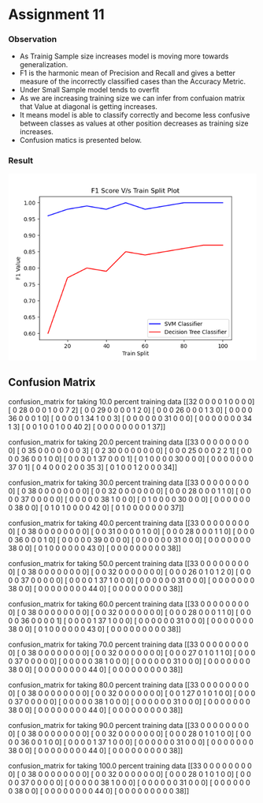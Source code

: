 # Assignment 11
### Observation
- As Trainig Sample size increases model is moving more towards generalization. 
- F1 is the harmonic mean of Precision and Recall and gives a better measure of the incorrectly classified cases than the Accuracy Metric.
- Under Small Sample model tends to overfit
- As we are increasing training size we can infer from confuaion matrix that Value at diagonal is getting increases. 
- It means model is able to classify correctly and become less confusive between classes as values at other position decreases as training size increases.
- Confusion matics is presented below.
### Result
![alt text](https://github.com/anurag-saraswat/MNIST_Example/blob/Assignment_11/mnist/Figure_1.png)

## Confusion Matrix

confusion_matrix for taking 10.0 percent training data
[[32  0  0  0  0  1  0  0  0  0]
 [ 0 28  0  0  0  1  0  0  7  2]
 [ 0  0 29  0  0  0  0  1  2  0]
 [ 0  0  0 26  0  0  0  1  3  0]
 [ 0  0  0  0 36  0  0  0  1  0]
 [ 0  0  0  0  1 34  1  0  0  3]
 [ 0  0  0  0  0  0 31  0  0  0]
 [ 0  0  0  0  0  0  0 34  1  3]
 [ 0  0  1  0  0  1  0  0 40  2]
 [ 0  0  0  0  0  0  0  0  1 37]]

confusion_matrix for taking 20.0 percent training data
[[33  0  0  0  0  0  0  0  0  0]
 [ 0 35  0  0  0  0  0  0  0  3]
 [ 0  2 30  0  0  0  0  0  0  0]
 [ 0  0  0 25  0  0  0  2  2  1]
 [ 0  0  0  0 36  0  0  1  0  0]
 [ 0  0  0  0  1 37  0  0  0  1]
 [ 0  1  0  0  0  0 30  0  0  0]
 [ 0  0  0  0  0  0  0 37  0  1]
 [ 0  4  0  0  0  2  0  0 35  3]
 [ 0  1  0  0  1  2  0  0  0 34]]

confusion_matrix for taking 30.0 percent training data
[[33  0  0  0  0  0  0  0  0  0]
 [ 0 38  0  0  0  0  0  0  0  0]
 [ 0  0 32  0  0  0  0  0  0  0]
 [ 0  0  0 28  0  0  0  1  1  0]
 [ 0  0  0  0 37  0  0  0  0  0]
 [ 0  0  0  0  0 38  1  0  0  0]
 [ 0  1  0  0  0  0 30  0  0  0]
 [ 0  0  0  0  0  0  0 38  0  0]
 [ 0  1  0  1  0  0  0  0 42  0]
 [ 0  1  0  0  0  0  0  0  0 37]]

confusion_matrix for taking 40.0 percent training data
[[33  0  0  0  0  0  0  0  0  0]
 [ 0 38  0  0  0  0  0  0  0  0]
 [ 0  0 31  0  0  0  0  1  0  0]
 [ 0  0  0 28  0  0  0  1  1  0]
 [ 0  0  0  0 36  0  0  0  1  0]
 [ 0  0  0  0  0 39  0  0  0  0]
 [ 0  0  0  0  0  0 31  0  0  0]
 [ 0  0  0  0  0  0  0 38  0  0]
 [ 0  1  0  0  0  0  0  0 43  0]
 [ 0  0  0  0  0  0  0  0  0 38]]

confusion_matrix for taking 50.0 percent training data
[[33  0  0  0  0  0  0  0  0  0]
 [ 0 38  0  0  0  0  0  0  0  0]
 [ 0  0 32  0  0  0  0  0  0  0]
 [ 0  0  0 26  0  1  0  1  2  0]
 [ 0  0  0  0 37  0  0  0  0  0]
 [ 0  0  0  0  1 37  1  0  0  0]
 [ 0  0  0  0  0  0 31  0  0  0]
 [ 0  0  0  0  0  0  0 38  0  0]
 [ 0  0  0  0  0  0  0  0 44  0]
 [ 0  0  0  0  0  0  0  0  0 38]]

confusion_matrix for taking 60.0 percent training data
[[33  0  0  0  0  0  0  0  0  0]
 [ 0 38  0  0  0  0  0  0  0  0]
 [ 0  0 32  0  0  0  0  0  0  0]
 [ 0  0  0 28  0  0  0  1  1  0]
 [ 0  0  0  0 36  0  0  0  0  1]
 [ 0  0  0  0  1 37  1  0  0  0]
 [ 0  0  0  0  0  0 31  0  0  0]
 [ 0  0  0  0  0  0  0 38  0  0]
 [ 0  1  0  0  0  0  0  0 43  0]
 [ 0  0  0  0  0  0  0  0  0 38]]

confusion_matrix for taking 70.0 percent training data
[[33  0  0  0  0  0  0  0  0  0]
 [ 0 38  0  0  0  0  0  0  0  0]
 [ 0  0 32  0  0  0  0  0  0  0]
 [ 0  0  0 27  0  1  0  1  1  0]
 [ 0  0  0  0 37  0  0  0  0  0]
 [ 0  0  0  0  0 38  1  0  0  0]
 [ 0  0  0  0  0  0 31  0  0  0]
 [ 0  0  0  0  0  0  0 38  0  0]
 [ 0  0  0  0  0  0  0  0 44  0]
 [ 0  0  0  0  0  0  0  0  0 38]]

confusion_matrix for taking 80.0 percent training data
[[33  0  0  0  0  0  0  0  0  0]
 [ 0 38  0  0  0  0  0  0  0  0]
 [ 0  0 32  0  0  0  0  0  0  0]
 [ 0  0  1 27  0  1  0  1  0  0]
 [ 0  0  0  0 37  0  0  0  0  0]
 [ 0  0  0  0  0 38  1  0  0  0]
 [ 0  0  0  0  0  0 31  0  0  0]
 [ 0  0  0  0  0  0  0 38  0  0]
 [ 0  0  0  0  0  0  0  0 44  0]
 [ 0  0  0  0  0  0  0  0  0 38]]

confusion_matrix for taking 90.0 percent training data
[[33  0  0  0  0  0  0  0  0  0]
 [ 0 38  0  0  0  0  0  0  0  0]
 [ 0  0 32  0  0  0  0  0  0  0]
 [ 0  0  0 28  0  1  0  1  0  0]
 [ 0  0  0  0 36  0  0  1  0  0]
 [ 0  0  0  0  1 37  1  0  0  0]
 [ 0  0  0  0  0  0 31  0  0  0]
 [ 0  0  0  0  0  0  0 38  0  0]
 [ 0  0  0  0  0  0  0  0 44  0]
 [ 0  0  0  0  0  0  0  0  0 38]]

confusion_matrix for taking 100.0 percent training data
[[33  0  0  0  0  0  0  0  0  0]
 [ 0 38  0  0  0  0  0  0  0  0]
 [ 0  0 32  0  0  0  0  0  0  0]
 [ 0  0  0 28  0  1  0  1  0  0]
 [ 0  0  0  0 37  0  0  0  0  0]
 [ 0  0  0  0  0 38  1  0  0  0]
 [ 0  0  0  0  0  0 31  0  0  0]
 [ 0  0  0  0  0  0  0 38  0  0]
 [ 0  0  0  0  0  0  0  0 44  0]
 [ 0  0  0  0  0  0  0  0  0 38]]

